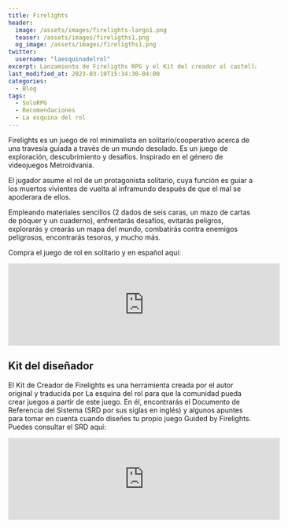 ```yaml
---
title: Firelights
header:
  image: /assets/images/firelights-largo1.png
  teaser: /assets/images/fireligths1.png
  og_image: /assets/images/fireligths1.png
twitter:
  username: "laesquinadelrol"
excerpt: Lanzamiento de Fireligths RPG y el Kit del creador al castellano.
last_modified_at: 2023-03-10T15:34:30-04:00
categories:
  - Blog
tags:
  - SoloRPG
  - Recomendaciones
  - La esquina del rol
---
```


Firelights es un juego de rol minimalista en solitario/cooperativo acerca de una travesía guiada a través de un mundo desolado. Es un juego de exploración, descubrimiento y desafíos. Inspirado en el género de videojuegos Metroidvania.

El jugador asume el rol de un protagonista solitario, cuya función es guiar a los muertos vivientes de vuelta al inframundo después de que el mal se apoderara de ellos.

Empleando materiales sencillos (2 dados de seis caras, un mazo de cartas de póquer y un cuaderno), enfrentarás desafíos, evitarás peligros, explorarás y crearás un mapa del mundo, combatirás contra enemigos peligrosos, encontrarás tesoros, y mucho más.

Compra el juego de rol en solitario y en español aquí:

<iframe frameborder="0" src="https://itch.io/embed/1903017?bg_color=000000&amp;fg_color=dfdfdf&amp;border_color=000000" width="552" height="167"><a href="https://fari-rpgs.itch.io/firelights">Firelights por Fari RPGs (René-Pier Deshaies)</a></iframe>

## Kit del diseñador

El Kit de Creador de Firelights es una herramienta creada por el autor original y traducida por La esquina del rol para que la comunidad pueda crear juegos a partir de este juego. En él, encontrarás el Documento de Referencia del Sistema (SRD por sus siglas en inglés) y algunos apuntes para tomar en cuenta cuando diseñes tu propio juego Guided by Firelights. Puedes consultar el SRD aquí:

<iframe frameborder="0" src="https://itch.io/embed/1925422?bg_color=000000&amp;fg_color=dfdfdf&amp;border_color=000000" width="552" height="167"><a href="https://laesquinadelrol.itch.io/firelights-es">Firelights Kit de Creador y SRD by La esquina del rol 🎲</a></iframe>

